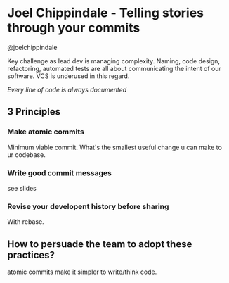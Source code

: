 # Joel Chippindale - Telling stories through your commits
@joelchippindale

Key challenge as lead dev is managing complexity.
Naming, code design, refactoring, automated tests are all about communicating the intent of our software.
VCS is underused in this regard.

_Every line of code is always documented_

## 3 Principles
### Make atomic commits
Minimum viable commit. What's the smallest useful change u can make to ur codebase.

### Write good commit messages
see slides

### Revise your developent history before sharing
With rebase.

## How to persuade the team to adopt these practices?
atomic commits make it simpler to write/think code.
